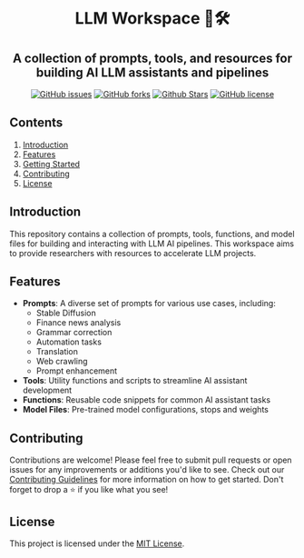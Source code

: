 <h1 align="center">LLM Workspace 🤖🛠️</h1>

<h2 align="center">A collection of prompts, tools, and resources for building AI LLM assistants and pipelines</h2>

<!-- Badges -->
<p align="center">
<a href="https://github.com/tooniez/llm-workspace/issues"><img alt="GitHub issues" src="https://img.shields.io/github/issues/tooniez/llm-workspace"></a>
<a href="https://github.com/tooniez/llm-workspace/network"><img alt="GitHub forks" src="https://img.shields.io/github/forks/tooniez/llm-workspace"></a>
<a href="https://github.com/tooniez/llm-workspace/stargazers"><img alt="Github Stars" src="https://img.shields.io/github/stars/tooniez/llm-workspace"></a>
<a href="https://github.com/tooniez/llm-workspace/blob/master/LICENSE"><img alt="GitHub license" src="https://img.shields.io/github/license/tooniez/llm-workspace"></a>
</p>

## Contents

1. [Introduction](#introduction)
2. [Features](#features)
3. [Getting Started](#getting-started)
4. [Contributing](#contributing)
5. [License](#license)

## Introduction

This repository contains a collection of prompts, tools, functions, and model files for building and interacting with LLM AI pipelines. This workspace aims to provide researchers with resources to accelerate LLM projects.

## Features

- **Prompts**: A diverse set of prompts for various use cases, including:
  - Stable Diffusion
  - Finance news analysis
  - Grammar correction
  - Automation tasks
  - Translation
  - Web crawling
  - Prompt enhancement
- **Tools**: Utility functions and scripts to streamline AI assistant development
- **Functions**: Reusable code snippets for common AI assistant tasks
- **Model Files**: Pre-trained model configurations, stops and weights

## Contributing

Contributions are welcome! Please feel free to submit pull requests or open issues for any improvements or additions you'd like to see. Check out our [Contributing Guidelines](.github/CONTRIBUTING.md) for more information on how to get started. Don't forget to drop a ⭐️ if you like what you see!

## License

This project is licensed under the [MIT License](LICENSE).
